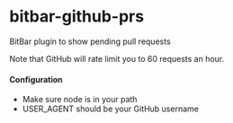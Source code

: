 # bitbar-github-prs
BitBar plugin to show pending pull requests

Note that GitHub will rate limit you to 60 requests an hour.

#### Configuration
 * Make sure node is in your path
 * USER_AGENT should be your GitHub username 

